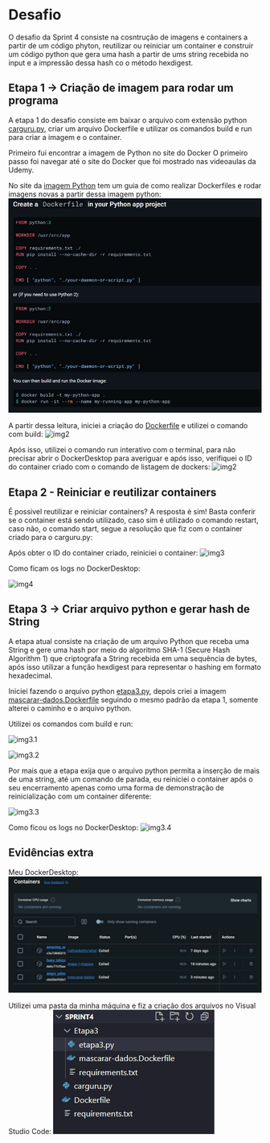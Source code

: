 # Desafio

O desafio da Sprint 4 consiste na cosntrução de imagens e containers a partir de um código phyton, reutilizar ou reiniciar um container e construir um código python que gera uma hash a partir de ums string recebida no input e a impressão dessa hash co o método hexdigest.

## Etapa 1 -> Criação de imagem para rodar um programa

A etapa 1 do desafio consiste em baixar o arquivo com extensão python [carguru.py](/Sprint4/Desafio/carguru/carguru.py), criar um arquivo Dockerfile e utilizar os comandos build e run para criar a imagem e o container.

Primeiro fui encontrar a imagem de Python no site do Docker
O primeiro passo foi navegar até o site do Docker que foi mostrado nas videoaulas da Udemy.

No site da [imagem Python](https://hub.docker.com/_/python) tem um guia de como realizar Dockerfiles e rodar imagens novas a partir dessa imagem python:
![img1](/Sprint4/Evidências/Preparação/siteDockerPython.png)

A partir dessa leitura, iniciei a criação do [Dockerfile](/Sprint4/Desafio/carguru/Dockerfile) e utilizei o comando com build:
![img2](/Sprint4/Evidências/Desafio%20carguru/buildImagem.png)

Após isso, utilizei o comando run interativo com o terminal, para não precisar abrir o DockerDesktop para averiguar e após isso, verifiquei o ID do container criado com o comando de listagem de dockers:
![img2](/Sprint4/Evidências/Desafio%20carguru/runImagem.png)

## Etapa 2 - Reiniciar e reutilizar containers

É possivel reutilizar e reiniciar containers? A resposta é sim! Basta conferir se o container está sendo utilizado, caso sim é utilizado o comando restart, caso não, o comando start, segue a resolução que fiz com o container criado para o carguru.py:

Após obter o ID do container criado, reiniciei o container:
![img3](/Sprint4/Evidências/Desafio%20carguru/reiniciarContainer.png)

Como ficam os logs no DockerDesktop:

![img4](/Sprint4/Evidências/Desafio%20carguru/dockerDesktop.png)

## Etapa 3 -> Criar arquivo python e gerar hash de String

A etapa atual consiste na criação de um arquivo Python que receba uma String e gere uma hash por meio do algoritmo SHA-1 (Secure Hash Algorithm 1) que criptografa a String recebida em uma sequência de bytes, após isso utilizar a função hexdigest para representar o hashing em formato hexadecimal.

Iniciei fazendo o arquivo python [etapa3.py](/Sprint4/Desafio/mascarar-dados%20e%20hash/etapa3.py), depois criei a imagem [mascarar-dados.Dockerfile](/Sprint4/Desafio/mascarar-dados%20e%20hash/mascarar-dados.Dockerfile) seguindo o mesmo padrão da etapa 1, somente alterei o caminho e o arquivo python.

Utilizei os comandos com build e run:

![img3.1](/Sprint4/Evidências/Desafio%20mascarar-dados%20e%20hash/buildImagem.png)

![img3.2](/Sprint4/Evidências/Desafio%20mascarar-dados%20e%20hash/runImagem.png)

Por mais que a etapa exija que o arquivo python permita a inserção de mais de uma string, até um comando de parada, eu reiniciei o container após o seu encerramento apenas como uma forma de demonstração de reinicialização com um container diferente:

![img3.3](/Sprint4/Evidências/Desafio%20mascarar-dados%20e%20hash/reiniciarContainer.png)

Como ficou os logs no DockerDesktop:
![img3.4](/Sprint4/Evidências/Desafio%20mascarar-dados%20e%20hash/dockerDesktop.png)

## Evidências extra

Meu DockerDesktop:
![evi1](/Sprint4/Evidências/Preparação/dockerDesktop.png)

Utilizei uma pasta da minha máquina e fiz a criação dos arquivos no Visual Studio Code:
![evi2](/Sprint4/Evidências/Preparação/ArquivosNoVSC.png)
